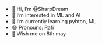 - 👋 Hi, I’m @SharpDream
- 👀 I’m interested in ML and AI
- 🌱 I’m currently learning pyhton, ML
- 😄 Pronouns: Rafi
- 🎂 Wish me on 8th may

<!---
SharpDream/SharpDream is a ✨ special ✨ repository because its `README.md` (this file) appears on your GitHub profile.
You can click the Preview link to take a look at your changes.
--->
